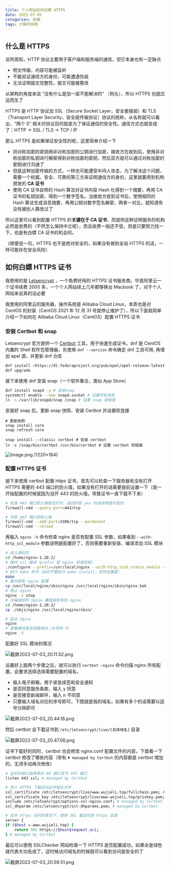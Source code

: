 ```yaml
---
title: 个人网站如何白嫖 HTTPS
date: 2022-07-05
categories: 前端
tags: 计算机网络
---
```


## 什么是 HTTPS

总所周知，HTTP 协议主要用于客户端和服务端的通信，但它本身也有一定缺点

- 明文传输，内容可能被监听
- 不能验证通信方的身份，可能遭遇伪装
- 无法证明报文完整性，报文可能被篡改

从架构的角度来说 “没有什么是加一层不能解决的” （狗头），所以 HTTPS 也就应运而生了

HTTPS 是 HTTP 协议加 SSL（Secure Socket Layer，安全套接层）和 TLS（Transport Layer Security，安全层传输协议）协议的统称，从名称就可以看出，“两个 S” 相关的协议目的就是为了保证通信的安全性。通信方式也就变成了：HTTP → SSL / TLS → TCP / IP

那么 HTTPS 是如果保证安全性的呢，这里简单介绍一下

- 将对称加密的密钥用非对称加密的公钥进行加密，接收方在收到后，使用非对称加密的私钥进行解密得到对称加密的密钥，然后双方就可以通过对称加密的密钥进行沟通了
- 但是这种加密传输的方式，一样也可能遭受中间人攻击，为了解决这个问题，需要一个权威、安全、可靠的第三方来证明通信方的身份，这里就要用到机构颁发的 **CA 证书**
- 使用 CA 证书自带的 Hash 算法对证书内容 Hash 化得到一个摘要，再用 CA 证书的私钥加密，得到一个数字签名。当接收方收到证书后，使用相同的 Hash 算法生成消息摘要，再用公钥对数字签名解密，两者一对比，就知道有没有被别人篡改过了

所以这里可以看到配置 HTTPS 的**关键在于 CA 证书**，而提供这种证明服务的机构必然是收费的（不然怎么保持中立呢），而且收费一般还不低，但是只要努力找一下，也是有白嫖 CA 证书的机会的。

（顺便说一句，HTTPS 也不是绝对安全的，如果没有做到全站 HTTPS 的话，一样可能存在安全风险）

## 如何白嫖 HTTPS 证书

我使用的是 [Letsencrypt](https://letsencrypt.org/) ，一个免费好用的 HTTPS 证书服务商。毕竟阿里云一个证书续费 2000 多，一个个人网站续上几年都够换台 Macbook 了，对于个人网站来说真的没必要

我使用的阿里云的服务器，操作系统是 Alibaba Cloud Linux，本质也是对 CentOS 的封装（CentOS 2021 年 12 月 31 号就停止维护了），所以下面我简单介绍一下如何在 Alibaba Cloud Linux（CentOS）配置 HTTPS 证书

### 安装 Certbot 和 snap

Letsencrypt 官方提供一个 [Certbot](https://certbot.eff.org/pages/about) 工具，用于快速生成证书。dnf 是 CentOS 内置的 Shell 软件包管理器，先使用 `dnf --version` 命令确定 dnf 工具可用, 再增加 epel 源，并更新 dnf 仓库

```Bash
dnf install <https://dl.fedoraproject.org/pub/epel/epel-release-latest-8.noarch.rpm>
dnf upgrade
```

接下来使用 dnf 安装 snap（一个软件集合，类似 App Store）

```Bash
dnf install snapd -y # 安装snap
systemctl enable --now snapd.socket # 设置开机自启
ln -s /var/lib/snapd/snap /snap # 设置 snap 软链接
```

安装好 snap 后，更新 snap 快照、安装 Certbot 并设置软连接

```shell
# 更新快照
snap install core
snap refresh core

snap install --classic certbot # 安装 certbot
ln -s /snap/bin/certbot /usr/bin/certbot # 设置 certbot 软链接
```

![Image.png (1220×164)](https://notesimgs.oss-cn-shanghai.aliyuncs.com/img/Image.png)

### 配置 HTTPS 证书

接下来使用 certbot 配置 https 证书，首先可以检查一下服务器有没有打开 HTTPS 需要的 443 端口的防火墙，如果没有打开的话需要提前设置一下（我一开始配置的时候就因为没开 443 的防火墙，导致证书一直下载不下来）

```Bash
# 检查 443 端口防火墙是否打开，返回的是 yes 的话说明是开启的
firewall-cmd --query-port=443/tcp

# 开启 443 端口的防火墙
firewall-cmd --add-port=3306/tcp --permanent
firewall-cmd --reload
```

再输入 `nginx -V` 命令检查 nginx 是否有配置 SSL 参数，如果看到 `--with-http_ssl_module` 参数说明是配置好了，否则需要重新安装、编译添加 SSL 模块

```Bash
# 进入源码包
cd /home/nginx-1.20.2/
# 操作 ssl 编译（prefix 是 nginx 目录前缀）
./configure --prefix=/usr/local/nginx --with-http_stub_status_module --with-http_ssl_module`
# 执行 make 命令（此时不要执行 make install，否则会覆盖）
make
# 备份原有 nginx 配置
cp /usr/local/nginx/sbin/nginx /usr/local/nginx/sbin/nginx.bak
# 停止 nginx
nginx -s stop
# 将编译好的 nginx 覆盖掉原有的 nginx
cd /home/nginx-1.20.2/
cp ./objs/nginx /usr/local/nginx/sbin/

# 启动 nginx
nginx
# 查看模块是否加载成功（大写的 V）
nginx -V
```

配置好 SSL 模块的情况

![截屏2022-07-03_20.11.52.png](https://notesimgs.oss-cn-shanghai.aliyuncs.com/img/2022-07-03_20.11.52.png)

设置好上面两个步骤之后，就可以执行 `certbot —nginx` 命令扫描 nginx 所有配置，会要求选择选择需要配置的域名，

- 输入电子邮箱，用于紧急续签和安全通知
- 是否同意服务条款，输入 y 同意
- 是否接受新闻邮件，输入 n 不同意
- 只要输入域名对应的序号即可，下图就是我的域名，如果有多个的话需要以逗号分隔即可

![截屏2022-07-03_20.44.16.png](https://notesimgs.oss-cn-shanghai.aliyuncs.com/img/2022-07-03_20.44.16.png)

然后 certbot 会下载证书到 `/etc/letsencrypt/live/[具体域名]` 目录

![截屏2022-07-03_20.47.06.png](https://notesimgs.oss-cn-shanghai.aliyuncs.com/img/2022-07-03_20.47.06.png)

证书下载好的同时，certbot 也会修改 nginx.conf 配置文件的内容，下面看一下 certbot 修改了哪些内容（带有 `# managed by Certbot` 的内容都是 certbot 增加的，无须手动再次修改）

```Bash
# 监听的端口由原来的 80 端口变为 443 端口
listen 443 ssl; # managed by Certbot

# 导入 HTTPS 下载好的证书相关文件
ssl_certificate /etc/letsencrypt/live/www.wujieli.top/fullchain.pem; # managed by Certbot
ssl_certificate_key /etc/letsencrypt/live/www.wujieli.top/privkey.pem; # managed by Certbot
include /etc/letsencrypt/options-ssl-nginx.conf; # managed by Certbot
ssl_dhparam /etc/letsencrypt/ssl-dhparams.pem; # managed by Certbot

# 在非 https 访问的情况下，使用 301 重定向至 https 目录
server {
if ($host = www.wujieli.top) {
    return 301 https://$host$request_uri;
} # managed by Certbot
```

最后可以使用 SSLChecker 网站检查一下 HTTPS 是否配置成功，如果全是绿色就代表大功告成了，这时候访问域名的时候就可以看到访问是安全的了

![截屏2022-07-03_20.59.51.png](https://notesimgs.oss-cn-shanghai.aliyuncs.com/img/2022-07-03_20.59.51.png)
